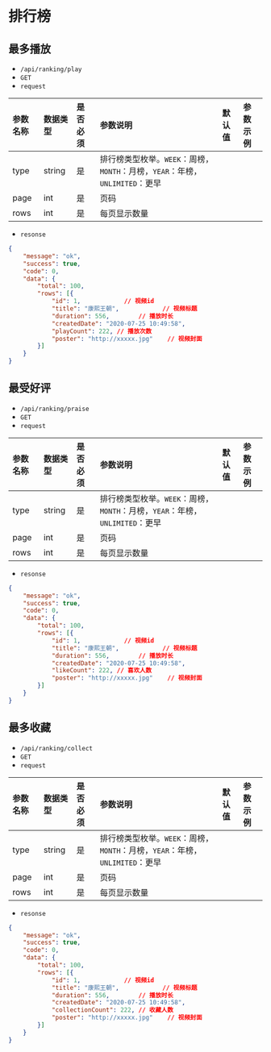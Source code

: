 # 排行榜
## 最多播放
- `/api/ranking/play`
- `GET`
- `request`

| 参数名称 | 数据类型 | 是否必须 |参数说明|默认值|参数示例|
| :-----| :---- | :---- | :---- | :---- | :---- |
| type | string | 是 | 排行榜类型枚举。`WEEK`：周榜，`MONTH`：月榜，`YEAR`：年榜，`UNLIMITED`：更早|||
| page | int | 是 | 页码|||
| rows | int | 是 | 每页显示数量|||

- `resonse`
```json
{
    "message": "ok",
    "success": true,
    "code": 0,
    "data": {
        "total": 100,
        "rows": [{
            "id": 1,            // 视频id
            "title": "康熙王朝",            // 视频标题
            "duration": 556,        // 播放时长
            "createdDate": "2020-07-25 10:49:58",
            "playCount": 222, // 播放次数
            "poster": "http://xxxxx.jpg"    // 视频封面
        }]
    }
}
```
## 最受好评
- `/api/ranking/praise`
- `GET`
- `request`

| 参数名称 | 数据类型 | 是否必须 |参数说明|默认值|参数示例|
| :-----| :---- | :---- | :---- | :---- | :---- |
| type | string | 是 | 排行榜类型枚举。`WEEK`：周榜，`MONTH`：月榜，`YEAR`：年榜，`UNLIMITED`：更早|||
| page | int | 是 | 页码|||
| rows | int | 是 | 每页显示数量|||

- `resonse`
```json
{
    "message": "ok",
    "success": true,
    "code": 0,
    "data": {
        "total": 100,
        "rows": [{
            "id": 1,            // 视频id
            "title": "康熙王朝",            // 视频标题
            "duration": 556,        // 播放时长
            "createdDate": "2020-07-25 10:49:58",
            "likeCount": 222, // 喜欢人数
            "poster": "http://xxxxx.jpg"    // 视频封面
        }]
    }
}
```
## 最多收藏
- `/api/ranking/collect`
- `GET`
- `request`

| 参数名称 | 数据类型 | 是否必须 |参数说明|默认值|参数示例|
| :-----| :---- | :---- | :---- | :---- | :---- |
| type | string | 是 | 排行榜类型枚举。`WEEK`：周榜，`MONTH`：月榜，`YEAR`：年榜，`UNLIMITED`：更早|||
| page | int | 是 | 页码|||
| rows | int | 是 | 每页显示数量|||

- `resonse`
```json
{
    "message": "ok",
    "success": true,
    "code": 0,
    "data": {
        "total": 100,
        "rows": [{
            "id": 1,            // 视频id
            "title": "康熙王朝",            // 视频标题
            "duration": 556,        // 播放时长
            "createdDate": "2020-07-25 10:49:58",
            "collectionCount": 222, // 收藏人数
            "poster": "http://xxxxx.jpg"    // 视频封面
        }]
    }
}
```

